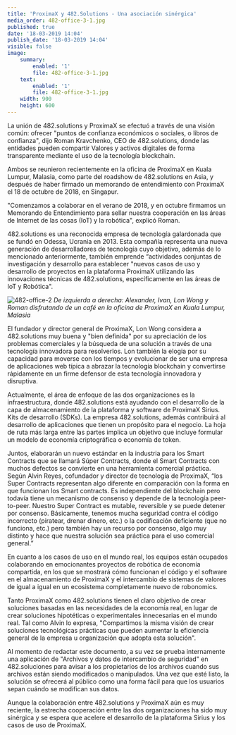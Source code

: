 ```yaml
---
title: 'ProximaX y 482.Solutions - Una asociación sinérgica'
media_order: 482-office-3-1.jpg
published: true
date: '18-03-2019 14:04'
publish_date: '18-03-2019 14:04'
visible: false
image:
    summary:
        enabled: '1'
        file: 482-office-3-1.jpg
    text:
        enabled: '1'
        file: 482-office-3-1.jpg
    width: 900
    height: 600
---
```


La unión de 482.solutions y ProximaX se efectuó a través de una visión común: ofrecer "puntos de confianza económicos o sociales, o libros de confianza", dijo Roman Kravchenko, CEO de 482.solutions, donde las entidades pueden compartir Valores y activos digitales de forma transparente mediante el uso de la tecnología blockchain.

Ambos se reunieron recientemente en la oficina de ProximaX en Kuala Lumpur, Malasia, como parte del roadshow de 482.solutions en Asia, y después de haber firmado un memorando de entendimiento con ProximaX el 18 de octubre de 2018, en Singapur.

"Comenzamos a colaborar en el verano de 2018, y en octubre firmamos un Memorando de Entendimiento para sellar nuestra cooperación en las áreas de Internet de las cosas (IoT) y la robótica", explicó Roman.

482.solutions es una reconocida empresa de tecnología galardonada que se fundó en Odessa, Ucrania en 2013. Esta compañía representa una nueva generación de desarrolladores de tecnología cuyo objetivo, además de lo mencionado anteriormente, también emprende “actividades conjuntas de investigación y desarrollo para establecer "nuevos casos de uso y desarrollo de proyectos en la plataforma ProximaX utilizando las innovaciones técnicas de 482.solutions, específicamente en las áreas de IoT y Robótica".

![482-office-2](/content/images/2019/03/482-office-2.JPG)
*De izquierda a derecha: Alexander, Ivan, Lon Wong y Roman disfrutando de un café en la oficina de ProximaX en Kuala Lumpur, Malasia*

El fundador y director general de ProximaX, Lon Wong considera a 482.solutions muy buena y "bien definida" por su apreciación de los problemas comerciales y la búsqueda de una solución a través de una tecnología innovadora para resolverlos. Lon también la elogia por su capacidad para moverse con los tiempos y evolucionar de ser una empresa de aplicaciones web típica a abrazar la tecnología blockchain y convertirse rápidamente en un firme defensor de esta tecnología innovadora y disruptiva.

Actualmente, el área de enfoque de las dos organizaciones es la infraestructura, donde 482.solutions está ayudando con el desarrollo de la capa de almacenamiento de la plataforma y software de ProximaX Sirius.  Kits de desarrollo (SDKs). La empresa 482.solutions, además contribuirá al desarrollo de aplicaciones que tienen un propósito para el negocio. La hoja de ruta más larga entre las partes implica un objetivo que incluye formular un modelo de economía criptográfica o economía de token.

Juntos, elaborarán un nuevo estándar en la industria para los Smart Contracts que se llamará Súper Contracts, donde el Smart Contracts con muchos defectos se convierte en una herramienta comercial práctica. Según Alvin Reyes, cofundador y director de tecnología de ProximaX, “los Super Contracts representan algo diferente en comparación con la forma en que funcionan los Smart contracts. Es independiente del blockchain pero todavía tiene un mecanismo de consenso y depende de la tecnología peer-to-peer. Nuestro Super Contract es mutable, reversible y se puede detener por consenso. Básicamente, tenemos mucha seguridad contra el código incorrecto (piratear, drenar dinero, etc.) o la codificación deficiente (que no funciona, etc.) pero también hay un recurso por consenso, algo muy distinto y hace que nuestra solución sea práctica para el uso comercial general.”

En cuanto a los casos de uso en el mundo real, los equipos están ocupados colaborando en emocionantes proyectos de robótica de economía compartida, en los que se mostrará cómo funcionan el código y el software en el almacenamiento de ProximaX y el intercambio de sistemas de valores de igual a igual en un ecosistema completamente nuevo de robonomics.

Tanto ProximaX como 482.solutions tienen el claro objetivo de crear soluciones basadas en las necesidades de la economía real, en lugar de crear soluciones hipotéticas o experimentales innecesarias en el mundo real. Tal como Alvin lo expresa, "Compartimos la misma visión de crear soluciones tecnológicas prácticas que pueden aumentar la eficiencia general de la empresa u organización que adopta esta solución". 

Al momento de redactar este documento, a su vez se prueba internamente una aplicación de "Archivos y datos de intercambio de seguridad" en 482.soluciones para avisar a los propietarios de los archivos cuando sus archivos están siendo modificados o  manipulados. Una vez que esté listo, la solución se ofrecerá al público como una forma fácil para que los usuarios sepan cuándo se modifican sus datos.

Aunque la colaboración entre 482.solutions y ProximaX aún es muy reciente, la estrecha cooperación entre las dos organizaciones ha sido muy sinérgica y se espera que acelere el desarrollo de la plataforma Sirius y los casos de uso de ProximaX.